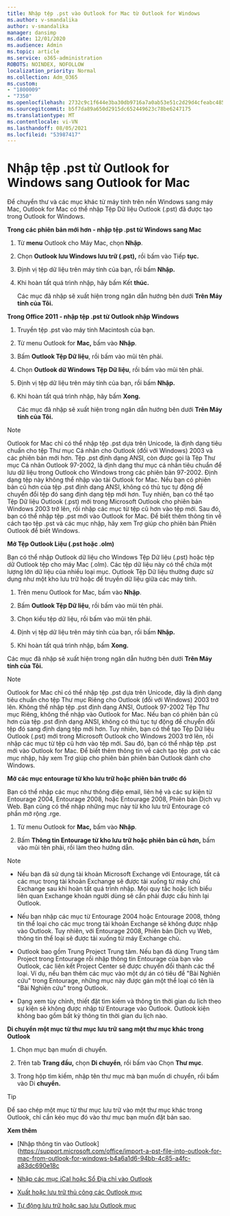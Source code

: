 ```yaml
---
title: Nhập tệp .pst vào Outlook for Mac từ Outlook for Windows
ms.author: v-smandalika
author: v-smandalika
manager: dansimp
ms.date: 12/01/2020
ms.audience: Admin
ms.topic: article
ms.service: o365-administration
ROBOTS: NOINDEX, NOFOLLOW
localization_priority: Normal
ms.collection: Adm_O365
ms.custom:
- "1800009"
- "7350"
ms.openlocfilehash: 2732c9c1f644e3ba30db9716a7a0ab53e51c2d29d4cfeabc485133ed99531a05
ms.sourcegitcommit: b5f7da89a650d2915dc652449623c78be6247175
ms.translationtype: MT
ms.contentlocale: vi-VN
ms.lasthandoff: 08/05/2021
ms.locfileid: "53987417"
---
```

# <a name="import-a-pst-file-from-outlook-for-windows-to-outlook-for-mac"></a>Nhập tệp .pst từ Outlook for Windows sang Outlook for Mac 

Để chuyển thư và các mục khác từ máy tính trên nền Windows sang máy Mac, Outlook for Mac có thể nhập Tệp Dữ liệu Outlook (.pst) đã được tạo trong Outlook for Windows.

**Trong các phiên bản mới hơn - nhập tệp .pst từ Windows sang Mac**

1. Từ **menu** Outlook cho Máy Mac, chọn **Nhập**.

2. Chọn **Outlook lưu Windows lưu trữ (.pst),** rồi bấm vào Tiếp **tục.**

3. Định vị tệp dữ liệu trên máy tính của bạn, rồi bấm **Nhập.**

4. Khi hoàn tất quá trình nhập, hãy bấm Kết **thúc.**

   Các mục đã nhập sẽ xuất hiện trong ngăn dẫn hướng bên dưới **Trên Máy tính của Tôi.**


**Trong Office 2011 - nhập tệp .pst từ Outlook nhập Windows**

1. Truyền tệp .pst vào máy tính Macintosh của bạn.

2. Từ menu Outlook for **Mac,** bấm vào **Nhập**.

3. Bấm **Outlook Tệp Dữ liệu**, rồi bấm vào mũi tên phải.

4. Chọn **Outlook dữ Windows Tệp Dữ liệu**, rồi bấm vào mũi tên phải.

5. Định vị tệp dữ liệu trên máy tính của bạn, rồi bấm **Nhập.**

6. Khi hoàn tất quá trình nhập, hãy bấm **Xong.**

   Các mục đã nhập sẽ xuất hiện trong ngăn dẫn hướng bên dưới **Trên Máy tính của Tôi.**

> [!NOTE]
> Outlook for Mac chỉ có thể nhập tệp .pst dựa trên Unicode, là định dạng tiêu chuẩn cho tệp Thư mục Cá nhân cho Outlook (đối với Windows) 2003 và các phiên bản mới hơn. Tệp .pst định dạng ANSI, còn được gọi là Tệp Thư mục Cá nhân Outlook 97-2002, là định dạng thư mục cá nhân tiêu chuẩn để lưu dữ liệu trong Outlook cho Windows trong các phiên bản 97-2002. Định dạng tệp này không thể nhập vào tài Outlook for Mac. Nếu bạn có phiên bản cũ hơn của tệp .pst định dạng ANSI, không có thủ tục tự động để chuyển đổi tệp đó sang định dạng tệp mới hơn. Tuy nhiên, bạn có thể tạo Tệp Dữ liệu Outlook (.pst) mới trong Microsoft Outlook cho phiên bản Windows 2003 trở lên, rồi nhập các mục từ tệp cũ hơn vào tệp mới. Sau đó, bạn có thể nhập tệp .pst mới vào Outlook for Mac. Để biết thêm thông tin về cách tạo tệp  .pst và các mục nhập, hãy xem Trợ giúp cho phiên bản Phiên Outlook để biết Windows.

**Mở Tệp Outlook Liệu (.pst hoặc .olm)**

Bạn có thể nhập Outlook dữ liệu cho Windows Tệp Dữ liệu (.pst) hoặc tệp dữ Outlook tệp cho máy Mac (.olm). Các tệp dữ liệu này có thể chứa một lượng lớn dữ liệu của nhiều loại mục. Outlook Tệp Dữ liệu thường được sử dụng như một kho lưu trữ hoặc để truyền dữ liệu giữa các máy tính.

1. Trên menu Outlook for Mac, bấm vào **Nhập**.

2. Bấm **Outlook Tệp Dữ liệu**, rồi bấm vào mũi tên phải.

3. Chọn kiểu tệp dữ liệu, rồi bấm vào mũi tên phải.

4. Định vị tệp dữ liệu trên máy tính của bạn, rồi bấm **Nhập.**

5. Khi hoàn tất quá trình nhập, bấm **Xong.**

Các mục đã nhập sẽ xuất hiện trong ngăn dẫn hướng bên dưới **Trên Máy tính của Tôi.**

> [!NOTE]
> Outlook for Mac chỉ có thể nhập tệp .pst dựa trên Unicode, đây là định dạng tiêu chuẩn cho tệp Thư mục Riêng cho Outlook (đối với Windows) 2003 trở lên. Không thể nhập tệp .pst định dạng ANSI, Outlook 97-2002 Tệp Thư mục Riêng, không thể nhập vào Outlook for Mac. Nếu bạn có phiên bản cũ hơn của tệp .pst định dạng ANSI, không có thủ tục tự động để chuyển đổi tệp đó sang định dạng tệp mới hơn. Tuy nhiên, bạn có thể tạo Tệp Dữ liệu Outlook (.pst) mới trong Microsoft Outlook cho Windows 2003 trở lên, rồi nhập các mục từ tệp cũ hơn vào tệp mới. Sau đó, bạn có thể nhập tệp .pst mới vào Outlook for Mac. Để biết thêm thông tin về cách tạo tệp .pst và các mục nhập, hãy xem Trợ giúp cho phiên bản phiên bản Outlook dành cho Windows. 

**Mở các mục entourage từ kho lưu trữ hoặc phiên bản trước đó**

Bạn có thể nhập các mục như thông điệp email, liên hệ và các sự kiện từ Entourage 2004, Entourage 2008, hoặc Entourage 2008, Phiên bản Dịch vụ Web. Bạn cũng có thể nhập những mục này từ kho lưu trữ Entourage có phần mở rộng .rge.

1. Từ menu Outlook for **Mac,** bấm vào **Nhập**.

2. Bấm **Thông tin Entourage từ kho lưu trữ hoặc phiên bản cũ hơn,** bấm vào mũi tên phải, rồi làm theo hướng dẫn.

> [!NOTE]
- Nếu bạn đã sử dụng tài khoản Microsoft Exchange với Entourage, tất cả các mục trong tài khoản Exchange sẽ được tải xuống từ máy chủ Exchange sau khi hoàn tất quá trình nhập. Mọi quy tắc hoặc lịch biểu liên quan Exchange khoản người dùng sẽ cần phải được cấu hình lại Outlook.

- Nếu bạn nhập các mục từ Entourage 2004 hoặc Entourage 2008, thông tin thể loại cho các mục trong tài khoản Exchange sẽ không được nhập vào Outlook. Tuy nhiên, với Entourage 2008, Phiên bản Dịch vụ Web, thông tin thể loại sẽ được tải xuống từ máy Exchange chủ.

- Outlook bao gồm Trung Project Trung tâm. Nếu bạn đã dùng Trung tâm Project trong Entourage rồi nhập thông tin Entourage của bạn vào Outlook, các liên kết Project Center sẽ được chuyển đổi thành các thể loại. Ví dụ, nếu bạn thêm các mục vào một dự án có tiêu đề "Bài Nghiên cứu" trong Entourage, những mục này được gán một thể loại có tên là "Bài Nghiên cứu" trong Outlook.

- Dạng xem tùy chỉnh, thiết đặt tìm kiếm và thông tin thời gian du lịch theo sự kiện sẽ không được nhập từ Entourage vào Outlook. Outlook kiện không bao gồm bất kỳ thông tin thời gian du lịch nào.

**Di chuyển một mục từ thư mục lưu trữ sang một thư mục khác trong Outlook**

1. Chọn mục bạn muốn di chuyển.

2. Trên tab **Trang đầu,** chọn **Di chuyển**, rồi bấm vào Chọn **Thư mục**.

3. Trong hộp tìm kiếm, nhập tên thư mục mà bạn muốn di chuyển, rồi bấm vào Di **chuyển.**

> [!TIP]
> Để sao chép một mục từ thư mục lưu trữ vào một thư mục khác trong Outlook, chỉ cần kéo mục đó vào thư mục bạn muốn đặt bản sao.

**Xem thêm**

- [Nhập thông tin vào Outlook] (https://support.microsoft.com/office/import-a-pst-file-into-outlook-for-mac-from-outlook-for-windows-b4a6a1d6-94bb-4c85-a4fc-a83dc690e18c

- [Nhập các mục iCal hoặc Sổ Địa chỉ vào Outlook](https://support.microsoft.com/office/import-ical-or-address-book-items-into-outlook-for-mac-0450a248-6a40-4f84-ba9c-6c545bc11639)


- [Xuất hoặc lưu trữ thủ công các Outlook mục](https://support.microsoft.com/office/export-items-to-an-archive-file-in-outlook-for-mac-281a62bf-cc42-46b1-9ad5-6bda80ca3106)

- [Tự động lưu trữ hoặc sao lưu Outlook mục](https://support.microsoft.com/office/automatically-archive-or-back-up-outlook-for-mac-items-441fcce5-2262-4b64-ac8c-fa949df989f5)
